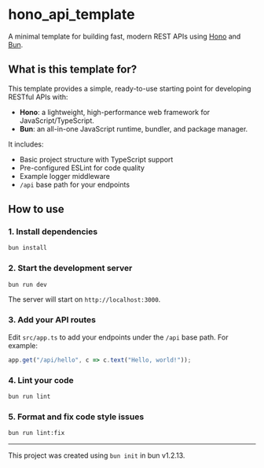 # hono_api_template

A minimal template for building fast, modern REST APIs using [Hono](https://hono.dev/) and [Bun](https://bun.sh).

## What is this template for?

This template provides a simple, ready-to-use starting point for developing RESTful APIs with:

- **Hono**: a lightweight, high-performance web framework for JavaScript/TypeScript.
- **Bun**: an all-in-one JavaScript runtime, bundler, and package manager.

It includes:

- Basic project structure with TypeScript support
- Pre-configured ESLint for code quality
- Example logger middleware
- `/api` base path for your endpoints

## How to use

### 1. Install dependencies

```bash
bun install
```

### 2. Start the development server

```bash
bun run dev
```

The server will start on `http://localhost:3000`.

### 3. Add your API routes

Edit `src/app.ts` to add your endpoints under the `/api` base path.
For example:

```ts
app.get("/api/hello", c => c.text("Hello, world!"));
```

### 4. Lint your code

```bash
bun run lint
```

### 5. Format and fix code style issues

```bash
bun run lint:fix
```

---

This project was created using `bun init` in bun v1.2.13.
